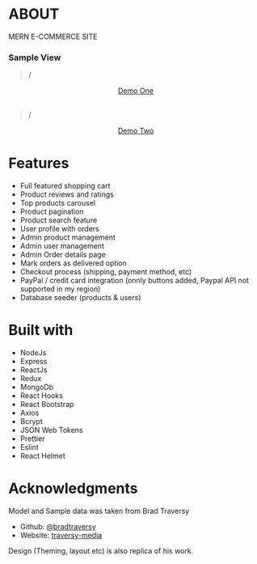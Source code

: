 # ABOUT

MERN E-COMMERCE SITE
<br>

### Sample View

> /

<div style="text-align:center">
<a href='./demo/demo1.html'>Demo One</a>
</div>

<br>

> /

<div style="text-align:center">

<a href='./demo/demo2.html'>Demo Two</a>

</div>

# Features

- Full featured shopping cart
- Product reviews and ratings
- Top products carousel
- Product pagination
- Product search feature
- User profile with orders
- Admin product management
- Admin user management
- Admin Order details page
- Mark orders as delivered option
- Checkout process (shipping, payment method, etc)
- PayPal / credit card integration (onnly buttons added, Paypal API not supported in my region)
- Database seeder (products & users)

# Built with

- NodeJs
- Express
- ReactJs
- Redux
- MongoDb
- React Hooks
- React Bootstrap
- Axios
- Bcrypt
- JSON Web Tokens
- Prettier
- Eslint
- React Helmet

# Acknowledgments

Model and Sample data was taken from Brad Traversy

- Github: [@bradtraversy](https://github.com/bradtraversy)
- Website: [traversy-media](http://traversymedia.com/)

Design (Theming, layout etc) is also replica of his work.
